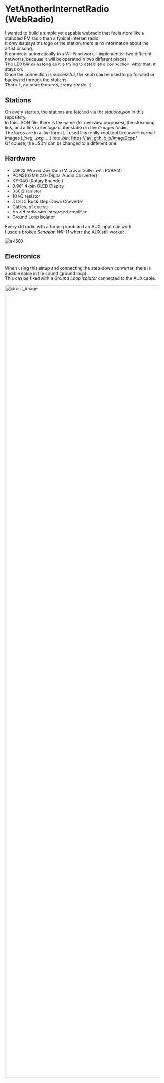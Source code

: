 # YetAnotherInternetRadio (WebRadio)

I wanted to build a simple yet capable webradio that feels more like a standard FM radio than a typical internet radio.  
It only displays the logo of the station; there is no information about the artist or song.  
It connects automatically to a Wi-Fi network. I implemented two different networks, because it will be operated in two different places.  
The LED blinks as long as it is trying to establish a connection. After that, it stays on.  
Once the connection is successful, the knob can be used to go forward or backward through the stations.  
That’s it, no more features, pretty simple. :)

## Stations
On every startup, the stations are fetched via the _stations.json_ in this repository.  
In this JSON file, there is the name (for overview purposes), the streaming link, and a link to the logo of the station in the _/images_ folder.  
The logos are in a _.bin_ format. I used this really cool tool to convert normal images (_.jpeg, .png, …_) into _.bin_: https://javl.github.io/image2cpp/  
Of course, the JSON can be changed to a different one.

## Hardware
- ESP32 Wrover Dev Cam (Microcontroller with PSRAM)  
- PCM5102MK 2.0 (Digital Audio Converter)  
- KY-040 (Rotary Encoder)  
- 0.96" 4-pin OLED Display  
- 330 Ω resistor  
- 10 kΩ resistor  
- DC-DC Buck Step-Down Converter  
- Cables, of course  
- An old radio with integrated amplifier
- Ground Loop Isolator

Every old radio with a turning knob and an AUX input can work.  
I used a broken _Sangean WR-11_ where the AUX still worked.  

![s-l500](https://github.com/user-attachments/assets/2187e7cc-1f20-4c8a-bca6-7f615675cf18)

## Electronics
When using this setup and connecting the step-down converter, there is audible noise in the sound (ground loop).  
This can be fixed with a _Ground Loop Isolator_ connected to the AUX cable.  

<img width="3000" height="2596" alt="circuit_image" src="https://github.com/user-attachments/assets/7c50c69c-9573-4c87-bad7-169756cb9f4e" />
